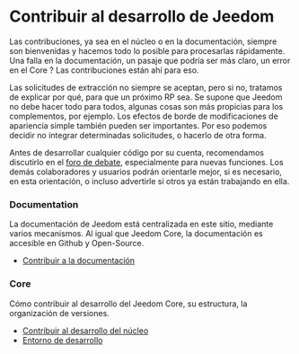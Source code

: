 # Contribuir al desarrollo de Jeedom

Las contribuciones, ya sea en el núcleo o en la documentación, siempre son bienvenidas y hacemos todo lo posible para procesarlas rápidamente. Una falla en la documentación, un pasaje que podría ser más claro, un error en el Core ? Las contribuciones están ahí para eso.

Las solicitudes de extracción no siempre se aceptan, pero si no, tratamos de explicar por qué, para que un próximo RP sea. Se supone que Jeedom no debe hacer todo para todos, algunas cosas son más propicias para los complementos, por ejemplo. Los efectos de borde de modificaciones de apariencia simple también pueden ser importantes. Por eso podemos decidir no integrar determinadas solicitudes, o hacerlo de otra forma.

Antes de desarrollar cualquier código por su cuenta, recomendamos discutirlo en el [foro de debate](https://community.jeedom.com/), especialmente para nuevas funciones. Los demás colaboradores y usuarios podrán orientarle mejor, si es necesario, en esta orientación, o incluso advertirle si otros ya están trabajando en ella.

### Documentation

La documentación de Jeedom está centralizada en este sitio, mediante varios mecanismos. Al igual que Jeedom Core, la documentación es accesible en Github y Open-Source.

- [Contribuir a la documentación](/es_ES/contribute/doc)

### Core

Cómo contribuir al desarrollo del Jeedom Core, su estructura, la organización de versiones.

- [Contribuir al desarrollo del núcleo](/es_ES/contribute/core)
- [Entorno de desarrollo](/es_ES/contribute/dev_env)
